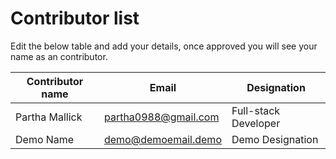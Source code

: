 # Contributor list

Edit the below table and add your details, once approved you will see your name as an contributor.

| Contributor name         | Email                   | Designation          |
|--------------------------|-------------------------|----------------------|
| Partha Mallick           | partha0988@gmail.com    | Full-stack Developer |
| Demo Name                | demo@demoemail.demo     | Demo Designation     |
